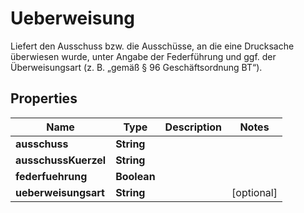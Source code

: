 

# Ueberweisung

Liefert den Ausschuss bzw. die Ausschüsse, an die eine Drucksache überwiesen wurde, unter Angabe der Federführung und ggf. der Überweisungsart (z. B. „gemäß § 96 Geschäftsordnung BT“).

## Properties

| Name | Type | Description | Notes |
|------------ | ------------- | ------------- | -------------|
|**ausschuss** | **String** |  |  |
|**ausschussKuerzel** | **String** |  |  |
|**federfuehrung** | **Boolean** |  |  |
|**ueberweisungsart** | **String** |  |  [optional] |




